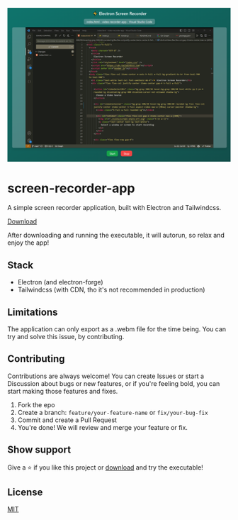 
![Screenshot](https://raw.githubusercontent.com/petya0927/screen-recorder-app/main/screenshot.png)


# screen-recorder-app

A simple screen recorder application, built with Electron and Tailwindcss.

[Download](https://github.com/petya0927/screen-recorder-app/releases)

After downloading and running the executable, it will autorun, so relax and enjoy the app!
## Stack

- Electron (and electron-forge)
- Tailwindcss (with CDN, tho it's not recommended in production)
## Limitations

The application can only export as a .webm file for the time being. You can try and solve this issue, by contributing.
## Contributing

Contributions are always welcome! You can create Issues or start a Discussion about bugs or new features, or if you're feeling bold, you can start making those features and fixes.



1. Fork the epo
2. Create a branch: ```feature/your-feature-name``` or ```fix/your-bug-fix```
3. Commit and create a Pull Request
4. You're done! We will review and merge your feature or fix.
## Show support

Give a ⭐️ if you like this project or [download](https://github.com/petya0927/screen-recorder-app/releases) and try the executable!
## License

[MIT](https://choosealicense.com/licenses/mit/)


